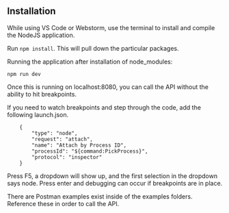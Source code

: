 ## Installation

While using VS Code or Webstorm, use the terminal to install and compile the NodeJS application.

Run `npm install`.  This will pull down the particular packages.  

Running the application after installation of node_modules:
```
npm run dev
```

Once this is running on localhost:8080, you can call the API without the ability to hit breakpoints.

If you need to watch breakpoints and step through the code, add the following launch.json.

```
    {
        "type": "node",
        "request": "attach",
        "name": "Attach by Process ID",
        "processId": "${command:PickProcess}",
        "protocol": "inspector"
    }
```

Press F5, a dropdown will show up, and the first selection in the dropdown says node.  Press enter and debugging can occur if breakpoints are in place.

There are Postman examples exist inside of the examples folders.  Reference these in order to call the API.
